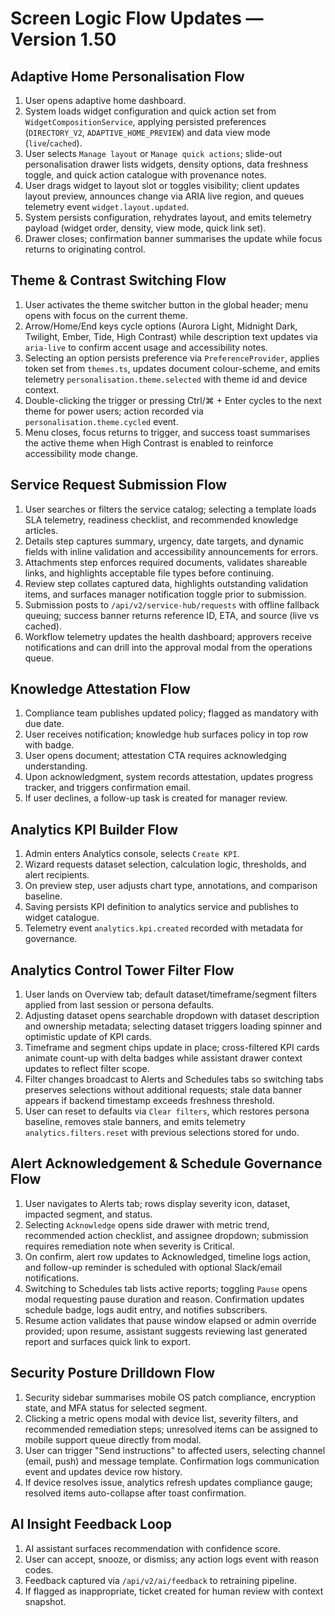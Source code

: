# Screen Logic Flow Updates — Version 1.50

## Adaptive Home Personalisation Flow
1. User opens adaptive home dashboard.
2. System loads widget configuration and quick action set from `WidgetCompositionService`, applying persisted preferences (`DIRECTORY_V2`, `ADAPTIVE_HOME_PREVIEW`) and data view mode (`live`/`cached`).
3. User selects `Manage layout` or `Manage quick actions`; slide-out personalisation drawer lists widgets, density options, data freshness toggle, and quick action catalogue with provenance notes.
4. User drags widget to layout slot or toggles visibility; client updates layout preview, announces change via ARIA live region, and queues telemetry event `widget.layout.updated`.
5. System persists configuration, rehydrates layout, and emits telemetry payload (widget order, density, view mode, quick link set).
6. Drawer closes; confirmation banner summarises the update while focus returns to originating control.

## Theme & Contrast Switching Flow
1. User activates the theme switcher button in the global header; menu opens with focus on the current theme.
2. Arrow/Home/End keys cycle options (Aurora Light, Midnight Dark, Twilight, Ember, Tide, High Contrast) while description text updates via `aria-live` to confirm accent usage and accessibility notes.
3. Selecting an option persists preference via `PreferenceProvider`, applies token set from `themes.ts`, updates document colour-scheme, and emits telemetry `personalisation.theme.selected` with theme id and device context.
4. Double-clicking the trigger or pressing Ctrl/⌘ + Enter cycles to the next theme for power users; action recorded via `personalisation.theme.cycled` event.
5. Menu closes, focus returns to trigger, and success toast summarises the active theme when High Contrast is enabled to reinforce accessibility mode change.

## Service Request Submission Flow
1. User searches or filters the service catalog; selecting a template loads SLA telemetry, readiness checklist, and recommended knowledge articles.
2. Details step captures summary, urgency, date targets, and dynamic fields with inline validation and accessibility announcements for errors.
3. Attachments step enforces required documents, validates shareable links, and highlights acceptable file types before continuing.
4. Review step collates captured data, highlights outstanding validation items, and surfaces manager notification toggle prior to submission.
5. Submission posts to `/api/v2/service-hub/requests` with offline fallback queuing; success banner returns reference ID, ETA, and source (live vs cached).
6. Workflow telemetry updates the health dashboard; approvers receive notifications and can drill into the approval modal from the operations queue.

## Knowledge Attestation Flow
1. Compliance team publishes updated policy; flagged as mandatory with due date.
2. User receives notification; knowledge hub surfaces policy in top row with badge.
3. User opens document; attestation CTA requires acknowledging understanding.
4. Upon acknowledgment, system records attestation, updates progress tracker, and triggers confirmation email.
5. If user declines, a follow-up task is created for manager review.

## Analytics KPI Builder Flow
1. Admin enters Analytics console, selects `Create KPI`.
2. Wizard requests dataset selection, calculation logic, thresholds, and alert recipients.
3. On preview step, user adjusts chart type, annotations, and comparison baseline.
4. Saving persists KPI definition to analytics service and publishes to widget catalogue.
5. Telemetry event `analytics.kpi.created` recorded with metadata for governance.

## Analytics Control Tower Filter Flow
1. User lands on Overview tab; default dataset/timeframe/segment filters applied from last session or persona defaults.
2. Adjusting dataset opens searchable dropdown with dataset description and ownership metadata; selecting dataset triggers loading spinner and optimistic update of KPI cards.
3. Timeframe and segment chips update in place; cross-filtered KPI cards animate count-up with delta badges while assistant drawer context updates to reflect filter scope.
4. Filter changes broadcast to Alerts and Schedules tabs so switching tabs preserves selections without additional requests; stale data banner appears if backend timestamp exceeds freshness threshold.
5. User can reset to defaults via `Clear filters`, which restores persona baseline, removes stale banners, and emits telemetry `analytics.filters.reset` with previous selections stored for undo.

## Alert Acknowledgement & Schedule Governance Flow
1. User navigates to Alerts tab; rows display severity icon, dataset, impacted segment, and status.
2. Selecting `Acknowledge` opens side drawer with metric trend, recommended action checklist, and assignee dropdown; submission requires remediation note when severity is Critical.
3. On confirm, alert row updates to Acknowledged, timeline logs action, and follow-up reminder is scheduled with optional Slack/email notifications.
4. Switching to Schedules tab lists active reports; toggling `Pause` opens modal requesting pause duration and reason. Confirmation updates schedule badge, logs audit entry, and notifies subscribers.
5. Resume action validates that pause window elapsed or admin override provided; upon resume, assistant suggests reviewing last generated report and surfaces quick link to export.

## Security Posture Drilldown Flow
1. Security sidebar summarises mobile OS patch compliance, encryption state, and MFA status for selected segment.
2. Clicking a metric opens modal with device list, severity filters, and recommended remediation steps; unresolved items can be assigned to mobile support queue directly from modal.
3. User can trigger "Send instructions" to affected users, selecting channel (email, push) and message template. Confirmation logs communication event and updates device row history.
4. If device resolves issue, analytics refresh updates compliance gauge; resolved items auto-collapse after toast confirmation.

## AI Insight Feedback Loop
1. AI assistant surfaces recommendation with confidence score.
2. User can accept, snooze, or dismiss; any action logs event with reason codes.
3. Feedback captured via `/api/v2/ai/feedback` to retraining pipeline.
4. If flagged as inappropriate, ticket created for human review with context snapshot.
